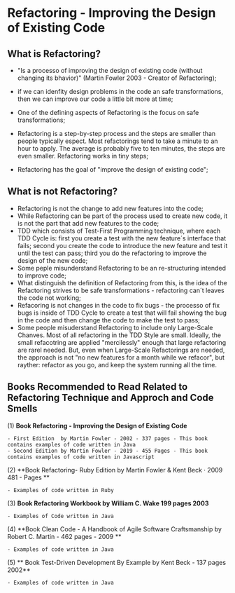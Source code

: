 # Refactoring - Improving the Design of Existing Code

## What is Refactoring?

- "Is a processo of improving the design of existing code (without changing its bhavior)" (Martin Fowler 2003 - Creator of Refactoring);

- if we can idenfity design problems in the code an safe transformations, then we can improve our code a little bit more at time;
- One of the defining aspects of Refactoring is the focus on safe transformations;
- Refactoring is a step-by-step process and the steps are smaller than people typically espect. Most refactorings tend to take a minute to an hour to apply. The average is probably five to ten minutes, the steps are even smaller. Refactoring works in tiny steps;
- Refactoring has the goal of "improve the design of existing code";

## What is not Refactoring?

- Refactoring is not the change to add new features into the code;
- While Refactoring can be part of the process used to create new code, it is not the part that add new features to the code;
- TDD which consists of Test-First Programming technique, where each TDD Cycle is: first you create a test with the new feature´s interface that fails; second you create the code to introduce the new feature and test it until the test can pass; third you do the refactoring to improve the design of the new code;
- Some peple misunderstand Refactoring to be an re-structuring intended to improve code; 
- What distinguish the definition of Refactoring from this, is the idea of the Refactoring strives to be safe transformations - refactoring can´t leaves the code not working;
- Refacoring is not changes in the code to fix bugs - the processo of fix bugs is inside of TDD Cycle to create a test that will fail showing the bug in the code and then change the code to make the test to pass;
- Some people misuderstand Refactoring to include only Large-Scale Chanves. Most of all refactoring in the TDD Style are small. Ideally, the small refacotring are applied "mercilessly" enough that large refactoring are rarel needed. But, even when Large-Scale Refactorings are needed, the approach is not "no new features for a month while we refacor", but rayther: refactor as you go, and keep the system running all the time.

## Books Recommended to Read Related to Refactoring Technique and Approch and Code Smells

(1) **Book Refactoring - Improving the Design of Existing Code**
    
    - First Edition  by Martin Fowler - 2002 - 337 pages - This book contains examples of code written in Java 
    - Second Edition by Martin Fowler - 2019 - 455 Pages - This book contains examples of code written in Javascript
    
(2) **Book Refactoring-  Ruby Edition by Martin Fowler & Kent Beck · 2009 481 - Pages **

    - Examples of code written in Ruby
    
(3) **Book Refactoring Workbook by William C. Wake  199 pages 2003**

    - Examples of Code written in Java

(4) **Book Clean Code - A Handbook of Agile Software Craftsmanship by Robert C. Martin - 462 pages - 2009 **

    - Examples of code written in Java
    
(5) ** Book Test-Driven Development By Example by Kent Beck - 137 pages 2002**

    - Examples of code written in Java
    
    
    
    
